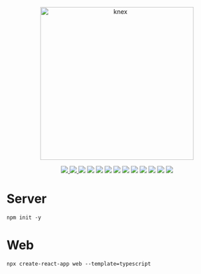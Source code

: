 <p align="center">
  <img src="https://lander.rocketseat.dev/uploads/nextlevelweek_18baaf82af.svg" alt="knex" style="width:350px"/>
</p>
<p align="center">
    <a href="https://github.com/fajzanetti">
        <img src="https://img.shields.io/badge/GitHub-fajzanetti-7159C1?logo=GitHub"/>
    </a>
    <a href="https://www.linkedin.com/in/felipezanetti/">
        <img src="https://img.shields.io/badge/Linkedin-felipezanetti-7159C1?logo=linkedin"/>
    </a>
    <img src="https://img.shields.io/badge/Node.js-v12.17.0-7159C1?logo=Node.JS"/>
    <img src="https://img.shields.io/badge/npm-v6.14.4-7159C1?logo=npm"/>
    <img src="https://img.shields.io/badge/    React--7159C1?logo=React"/>
    <img src="https://img.shields.io/badge/JavaScript--7159C1?logo=javascript"/>
    <img src="https://img.shields.io/badge/TypeScript--7159C1?logo=TypeScript"/>
    <img src="https://img.shields.io/badge/SQLite--7159C1?logo=SQLite"/>
    <img src="https://img.shields.io/badge/JSON--7159C1?logo=JSON"/>
    <img src="https://img.shields.io/badge/Visual%20Studio%20Code--7159C1?logo=visual-studio-code"/>
    <img src="https://img.shields.io/badge/Git--7159C1?logo=Git"/>
    <img src="https://img.shields.io/badge/Insomnia--7159C1?logo=insomnia"/>
    <img src="https://img.shields.io/badge/Expo--7159C1?logo=Expo"/>
</p>

# Server

```npm 
npm init -y
```

# Web

```npm
npx create-react-app web --template=typescript
```